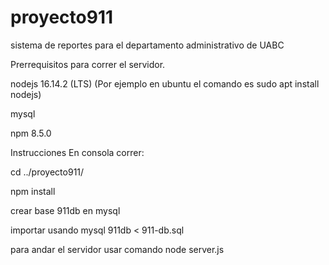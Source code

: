 # proyecto911
sistema de reportes para el departamento administrativo de UABC

Prerrequisitos para correr el servidor.



nodejs 16.14.2 (LTS)
(Por ejemplo en ubuntu el comando es sudo apt install nodejs)



mysql



npm 8.5.0


Instrucciones
En consola correr:


cd ../proyecto911/

npm install

crear base 911db en mysql

importar usando mysql 911db < 911-db.sql


para andar el servidor usar comando
node server.js
